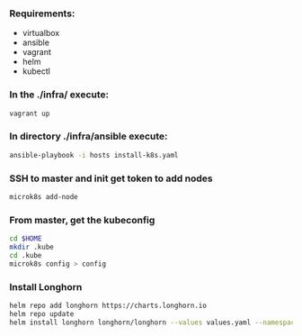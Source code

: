 ### Requirements:
- virtualbox
- ansible
- vagrant
- helm
- kubectl

### In the ./infra/ execute:
```bash
vagrant up
```

### In directory ./infra/ansible execute:
```bash
ansible-playbook -i hosts install-k8s.yaml
```

### SSH to master and init get token to add nodes
```bash
microk8s add-node
```
### From master, get the kubeconfig
```bash
cd $HOME
mkdir .kube
cd .kube
microk8s config > config
```
### Install Longhorn
```bash
helm repo add longhorn https://charts.longhorn.io
helm repo update
helm install longhorn longhorn/longhorn --values values.yaml --namespace longhorn-system --create-namespace
```

